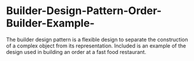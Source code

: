 # Builder-Design-Pattern-Order-Builder-Example-
The builder design pattern is a flexible design to separate the construction of a complex object from its representation. Included is an example of the design used in building an order at a fast food restaurant.
